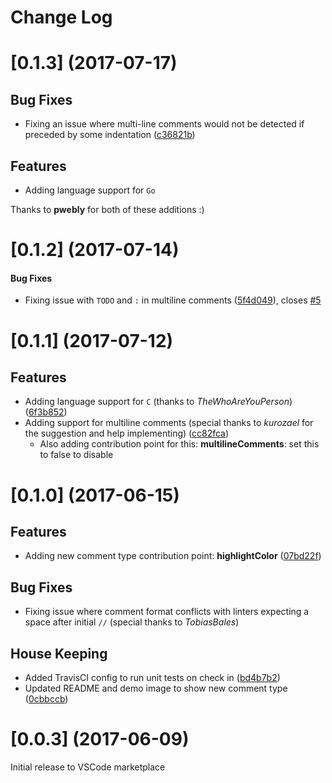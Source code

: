 # Change Log

# [0.1.3] (2017-07-17)
## Bug Fixes
* Fixing an issue where multi-line comments would not be detected if preceded by some indentation ([c36821b](https://github.com/aaron-bond/better-comments/commit/c36821b))

## Features
* Adding language support for `Go`

Thanks to **pwebly** for both of these additions :)

# [0.1.2] (2017-07-14)
#### Bug Fixes
* Fixing issue with `TODO` and `:` in multiline comments ([5f4d049](https://github.com/aaron-bond/better-comments/commit/5f4d049)), closes [#5](https://github.com/aaron-bond/better-comments/issues/5)

# [0.1.1] (2017-07-12)
## Features
* Adding language support for `C` (thanks to _TheWhoAreYouPerson_) ([6f3b852](https://github.com/aaron-bond/better-comments/commit/6f3b852))
* Adding support for multiline comments (special thanks to _kurozael_ for the suggestion and help implementing) ([cc82fca](https://github.com/aaron-bond/better-comments/commit/cc82fca))
	 - Also adding contribution point for this: **multilineComments**: set this to false to disable

# [0.1.0] (2017-06-15)
## Features
* Adding new comment type contribution point: **highlightColor** ([07bd22f](https://github.com/aaron-bond/better-comments/commit/07bd22f))

## Bug Fixes
* Fixing issue where comment format conflicts with linters expecting a space after initial `//` (special thanks to _TobiasBales_)

## House Keeping
* Added TravisCI config to run unit tests on check in ([bd4b7b2](https://github.com/aaron-bond/better-comments/commit/bd4b7b2))
* Updated README and demo image to show new comment type ([0cbbccb](https://github.com/aaron-bond/better-comments/commit/0cbbccb))


# [0.0.3] (2017-06-09)
Initial release to VSCode marketplace